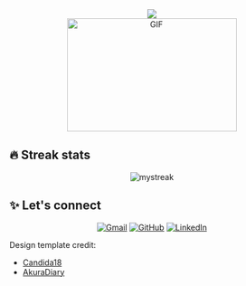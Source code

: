 <div align=center>  
  <div align="center">
    <a href="https://github.com/DenverCoder1/readme-typing-svg">
      <img src="https://readme-typing-svg.herokuapp.com?lines=Hello+world!+I'm+Angie;Software+Engineer;&center=true&width=500&height=50">
    </a>
  </div>
    <img alt="GIF" src="https://64.media.tumblr.com/c2b0e762823caacc6ba059af77640d89/tumblr_mrlos5mnyv1sq16nao1_500.gif" width=300 height=200/>         
  <h2 align="left"> 🔥 Streak stats</h2>
    <p align="center"><img src="https://github-readme-streak-stats.herokuapp.com/?user=angierove&theme=tokyonight" alt="mystreak"/></p>
  <h2 align="left"> ✨ Let's connect</h2>
    <p>  
	    <a href="mailto:angierojasven@gmail.com"><img src="https://img.icons8.com/bubbles/50/000000/gmail.png" alt="Gmail"/></a>
	    <a href="https://github.com/angierove"><img src="https://img.icons8.com/bubbles/50/000000/github.png" alt="GitHub"/></a>
	    <a href="https://www.linkedin.com/in/ang%C3%A9lica-rojas-923b44132"><img src="https://img.icons8.com/bubbles/50/000000/linkedin.png" alt="LinkedIn"/></a>
    </p>   
</div>



Design template credit: 
* [Candida18](https://github.com/Candida18)
* [AkuraDiary](https://github.com/AkuraDiary)
<!--
**angierove/angierove** is a ✨ _special_ ✨ repository because its `README.md` (this file) appears on your GitHub profile.

Here are some ideas to get you started:

- 🔭 I’m currently working on ...
- 🌱 I’m currently learning ...
- 👯 I’m looking to collaborate on ...
- 🤔 I’m looking for help with ...
- 💬 Ask me about ...
- 📫 How to reach me: ...
- 😄 Pronouns: ...
- ⚡ Fun fact: ...
-->
